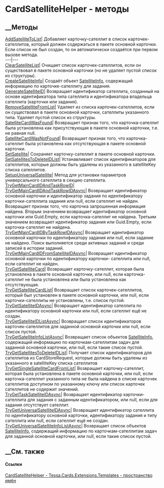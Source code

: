 # CardSatelliteHelper - методы
##  __Методы
[AddSatelliteToList](M_Tessa_Cards_Extensions_Templates_CardSatelliteHelper_AddSatelliteToList.htm)|
Добавляет карточку-сателлит в список карточек-сателлитов, который должен
содержаться в пакете основной карточки. Если список не был создан, то он
автоматически создаётся при первом вызове метода.  
---|---  
[ClearSatelliteList](M_Tessa_Cards_Extensions_Templates_CardSatelliteHelper_ClearSatelliteList.htm)|
Очищает список карточек-сателлитов, если он существовал в пакете основной
карточки (но не удаляет пустой список из структуры).  
[CreateSatelliteInfo](M_Tessa_Cards_Extensions_Templates_CardSatelliteHelper_CreateSatelliteInfo.htm)|
Создаёт объект
[SatelliteInfo](T_Tessa_Cards_Extensions_Templates_SatelliteInfo.htm),
содержащий информацию по карточке-сателлиту для задания.  
[GenerateSatelliteID](M_Tessa_Cards_Extensions_Templates_CardSatelliteHelper_GenerateSatelliteID.htm)|
Возвращает идентификатор сателлита, созданный на основе идентификатора типа
сателлита и идентификатора владельца сателлита (карточки или задания).  
[RemoveSatelliteFromList](M_Tessa_Cards_Extensions_Templates_CardSatelliteHelper_RemoveSatelliteFromList.htm)|
Удаляет из списка карточек-сателлитов, если он существовал в пакете основной
карточки, сателлиты указанного типа. Удаляет пустой список из структуры.  
[SatelliteCardWasFound](M_Tessa_Cards_Extensions_Templates_CardSatelliteHelper_SatelliteCardWasFound.htm)|
Возвращает признак того, что карточка-сателлит была установлена как
присутствующая в пакете основной карточки, т.е. не равная null.  
[SatelliteCardWasNotFound](M_Tessa_Cards_Extensions_Templates_CardSatelliteHelper_SatelliteCardWasNotFound.htm)|
Возвращает признак того, что карточка-сателлит была установлена как
отсутствующая в пакете основной карточки.  
[SetSatellite](M_Tessa_Cards_Extensions_Templates_CardSatelliteHelper_SetSatellite.htm)|
Сохраняет карточку-сателлит в пакете основной карточки.  
[SetSatellitesToDeleteIDList](M_Tessa_Cards_Extensions_Templates_CardSatelliteHelper_SetSatellitesToDeleteIDList.htm)|
Устанавливает список идентификаторов для сателлитов, которые должны быть
удалены из указанного в satelliteKey списка сателлитов.  
[SetupUniversalSatellite](M_Tessa_Cards_Extensions_Templates_CardSatelliteHelper_SetupUniversalSatellite.htm)|
Метод для установки параметров универсального сателлита в секцию сателлита.  
[TryGetMainCardIDAndTaskRowID](M_Tessa_Cards_Extensions_Templates_CardSatelliteHelper_TryGetMainCardIDAndTaskRowID.htm)|  
[TryGetMainCardIDAndTaskRowIDAsync](M_Tessa_Cards_Extensions_Templates_CardSatelliteHelper_TryGetMainCardIDAndTaskRowIDAsync.htm)|
Возвращает идентификатор основной карточки и идентификатор задания по
идентификатору карточки-сателлита задания или null, если сателлит не найден.
Возвращает признак того, что карточка запрошенная информация найдена. Вторым
значением возвращает идентификатор основной карточки или Guid.Empty, если
карточка-сателлит не найдена. Третьим значением возвращает идентификатор
задания или Guid.Empty, если карточка-сателлит не найдена.  
[TryGetMainCardIDByTaskRowIDAsync](M_Tessa_Cards_Extensions_Templates_CardSatelliteHelper_TryGetMainCardIDByTaskRowIDAsync.htm)|
Возвращает идентификатор основной карточки по идентификатору задания или null,
если задание не найдено. Поиск выполняется среди активных заданий и среди
записей в истории заданий.  
[TryGetMainCardIDFromSatelliteIDAsync](M_Tessa_Cards_Extensions_Templates_CardSatelliteHelper_TryGetMainCardIDFromSatelliteIDAsync.htm)|
Возвращает идентификатор основной карточки по идентификатору карточки-
сателлита или null, если сателлит не найден.  
[TryGetSatelliteCard](M_Tessa_Cards_Extensions_Templates_CardSatelliteHelper_TryGetSatelliteCard.htm)|
Возвращает карточку-сателлит, которая была установлена в пакете основной
карточки, или null, если карточка-сателлит не была установлена или была
установлена как отсутствующая.  
[TryGetSatelliteCardList](M_Tessa_Cards_Extensions_Templates_CardSatelliteHelper_TryGetSatelliteCardList.htm)|
Возвращает список карточек-сателлитов, который был установлен в пакете
основной карточки, или null, если карточки-сателлиты не установлены, т.е.
список пустой.  
[TryGetSatelliteIDAsync](M_Tessa_Cards_Extensions_Templates_CardSatelliteHelper_TryGetSatelliteIDAsync.htm)|
Возвращает идентификатор сателлита по идентификатору основной карточки или
null, если сателлит ещё не создан.  
[TryGetSatelliteIDListAsync](M_Tessa_Cards_Extensions_Templates_CardSatelliteHelper_TryGetSatelliteIDListAsync.htm)|
Возвращает список идентификаторов карточек-сателлитов для заданной основной
карточки или null, если список пустой.  
[TryGetSatelliteInfoListAsync](M_Tessa_Cards_Extensions_Templates_CardSatelliteHelper_TryGetSatelliteInfoListAsync.htm)|
Возвращает список объектов
[SatelliteInfo](T_Tessa_Cards_Extensions_Templates_SatelliteInfo.htm),
содержащий информацию по карточкам-сателлитам задач для заданной основной
карточки, или null, если такие список пустой.  
[TryGetSatellitesToDeleteIDList](M_Tessa_Cards_Extensions_Templates_CardSatelliteHelper_TryGetSatellitesToDeleteIDList.htm)|
Получает список идентификаторов для сателлитов из CardStoreRequest, которые
должны быть удалены из указанного в satelliteKey списка сателлитов  
[TryGetSingleSatelliteCardFromList](M_Tessa_Cards_Extensions_Templates_CardSatelliteHelper_TryGetSingleSatelliteCardFromList.htm)|
Возвращает карточку-сателлит, которая была установлена в пакете основной
карточки, или null, если карточка-сателлит указанного типа не была найдена в
списке карточек сателлитов доступном по указанному ключу или список карточек
сателлитов не содержит значений.  
[TryGetTaskSatelliteIDAsync](M_Tessa_Cards_Extensions_Templates_CardSatelliteHelper_TryGetTaskSatelliteIDAsync.htm)|
Возвращает идентификатор карточки-сателлита для задания с заданным
идентификатором, или null, если для задания отсутствует сателлит.  
[TryGetUniversalSatelliteIDAsync](M_Tessa_Cards_Extensions_Templates_CardSatelliteHelper_TryGetUniversalSatelliteIDAsync.htm)|
Возвращает идентификатор сателлита по идентификатору основной карточки,
идентификатору задания и типу сателлита или null, если сателлит ещё не создан.  
[TryGetUniversalSatelliteInfoListAsync](M_Tessa_Cards_Extensions_Templates_CardSatelliteHelper_TryGetUniversalSatelliteInfoListAsync.htm)|
Возвращает список объектов
[SatelliteInfo](T_Tessa_Cards_Extensions_Templates_SatelliteInfo.htm),
содержащий информацию по карточкам-сателлитам задач для заданной основной
карточки, или null, если такие список пустой.  
## __См. также
#### Ссылки
[CardSatelliteHelper -
](T_Tessa_Cards_Extensions_Templates_CardSatelliteHelper.htm)
[Tessa.Cards.Extensions.Templates - пространство
имён](N_Tessa_Cards_Extensions_Templates.htm)
